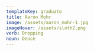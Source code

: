 ```yaml
---
templateKey: graduate
title: Aaron Mohr
image: /assets/aaron_mohr-1.jpg
imageHover: /assets/sloth2.png
verb: Dropping
noun: Deuce
---
```


